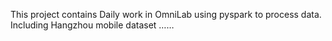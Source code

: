 ﻿This project contains Daily work in OmniLab using pyspark to process data. Including
	Hangzhou mobile dataset
	……